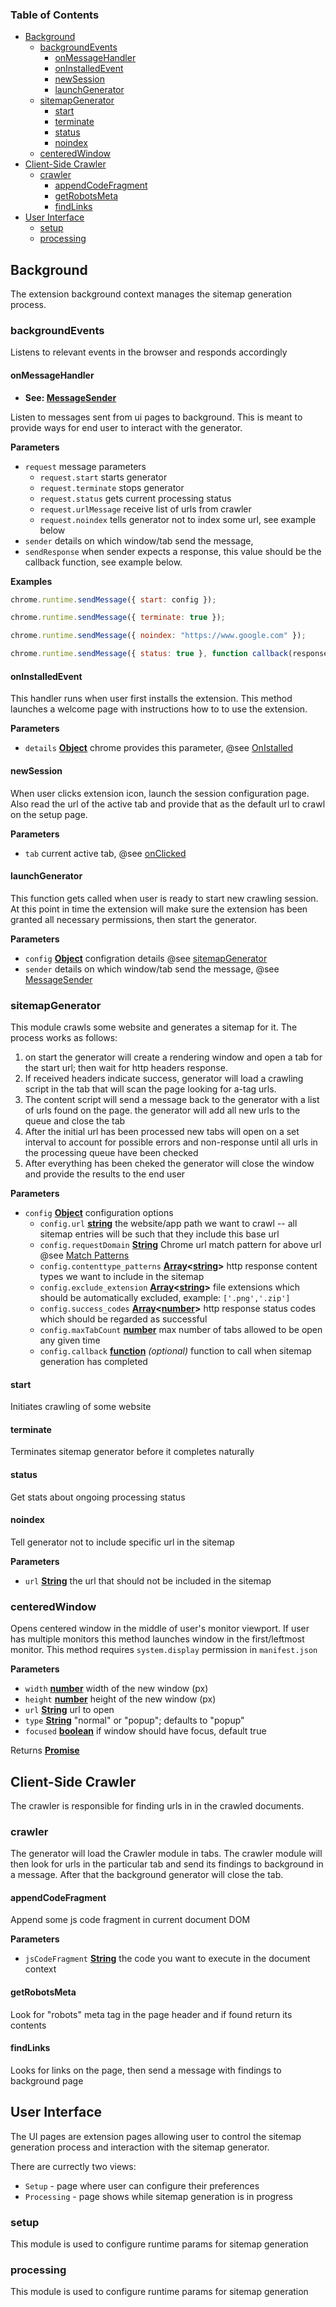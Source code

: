<!-- Generated by documentation.js. Update this documentation by updating the source code. -->

### Table of Contents

-   [Background](#background)
    -   [backgroundEvents](#backgroundevents)
        -   [onMessageHandler](#onmessagehandler)
        -   [onInstalledEvent](#oninstalledevent)
        -   [newSession](#newsession)
        -   [launchGenerator](#launchgenerator)
    -   [sitemapGenerator](#sitemapgenerator)
        -   [start](#start)
        -   [terminate](#terminate)
        -   [status](#status)
        -   [noindex](#noindex)
    -   [centeredWindow](#centeredwindow)
-   [Client-Side Crawler](#client-side-crawler)
    -   [crawler](#crawler)
        -   [appendCodeFragment](#appendcodefragment)
        -   [getRobotsMeta](#getrobotsmeta)
        -   [findLinks](#findlinks)
-   [User Interface](#user-interface)
    -   [setup](#setup)
    -   [processing](#processing)

## Background

The extension background context manages the sitemap generation process.


### backgroundEvents

Listens to relevant events in the browser and responds accordingly

#### onMessageHandler

-   **See: [MessageSender](https://developer.chrome.com/extensions/runtime#type-MessageSender)**

Listen to messages sent from ui pages to background. This is meant to
provide ways for end user to interact with the generator.

**Parameters**

-   `request`  message parameters
    -   `request.start`  starts generator
    -   `request.terminate`  stops generator
    -   `request.status`  gets current processing status
    -   `request.urlMessage`  receive list of urls from crawler
    -   `request.noindex`  tells generator not to index some url, see example below
-   `sender`  details on which window/tab send the message,
-   `sendResponse`  when sender expects a response, this value should be the callback function, see example below.

**Examples**

```javascript
chrome.runtime.sendMessage({ start: config });
```

```javascript
chrome.runtime.sendMessage({ terminate: true });
```

```javascript
chrome.runtime.sendMessage({ noindex: "https://www.google.com" });
```

```javascript
chrome.runtime.sendMessage({ status: true }, function callback(response) {});
```

#### onInstalledEvent

This handler runs when user first installs the extension.
This method launches a welcome page with instructions how to to use the extension.

**Parameters**

-   `details` **[Object](https://developer.mozilla.org/docs/Web/JavaScript/Reference/Global_Objects/Object)** chrome provides this parameter, @see [OnIstalled](https://developer.chrome.com/apps/runtime#event-onInstalled)

#### newSession

When user clicks extension icon, launch the session configuration page.
Also read the url of the active tab and provide that as the default url to crawl on the setup page.

**Parameters**

-   `tab`  current active tab, @see [onClicked](https://developer.chrome.com/extensions/browserAction#event-onClicked)

#### launchGenerator

This function gets called when user is ready to start new crawling session.
At this point in time the extension will make sure the extension has been granted all necessary
permissions, then start the generator.

**Parameters**

-   `config` **[Object](https://developer.mozilla.org/docs/Web/JavaScript/Reference/Global_Objects/Object)** configration details @see [sitemapGenerator](#sitemapgenerator)
-   `sender`  details on which window/tab send the message, @see [MessageSender](https://developer.chrome.com/extensions/runtime#type-MessageSender)

### sitemapGenerator

This module crawls some website and generates a sitemap for it. The process works as follows:

1.  on start the generator will create a rendering window and
    open a tab for the start url; then wait for http headers response.
2.  If received headers indicate success, generator will load a crawling script in the tab
    that will scan the page looking for a-tag urls.
3.  The content script will send a message back to the generator with a list of urls found on the page.
    the generator will add all new urls to the queue and close the tab
4.  After the initial url has been processed new tabs will open on a set interval to account for possible
    errors and non-response until all urls in the processing queue have been checked
5.  After everything has been cheked the generator will close the window and provide
    the results to the end user

**Parameters**

-   `config` **[Object](https://developer.mozilla.org/docs/Web/JavaScript/Reference/Global_Objects/Object)** configuration options
    -   `config.url` **[string](https://developer.mozilla.org/docs/Web/JavaScript/Reference/Global_Objects/String)** the website/app path we want to crawl -- all sitemap entries will be such that they include this base url
    -   `config.requestDomain` **[String](https://developer.mozilla.org/docs/Web/JavaScript/Reference/Global_Objects/String)** Chrome url match pattern for above url @see [Match Patterns](https://developer.chrome.com/apps/match_patterns)
    -   `config.contenttype_patterns` **[Array](https://developer.mozilla.org/docs/Web/JavaScript/Reference/Global_Objects/Array)&lt;[string](https://developer.mozilla.org/docs/Web/JavaScript/Reference/Global_Objects/String)>** http response content types we want to include in the sitemap
    -   `config.exclude_extension` **[Array](https://developer.mozilla.org/docs/Web/JavaScript/Reference/Global_Objects/Array)&lt;[string](https://developer.mozilla.org/docs/Web/JavaScript/Reference/Global_Objects/String)>** file extensions which should be automatically excluded, example: `['.png','.zip']`
    -   `config.success_codes` **[Array](https://developer.mozilla.org/docs/Web/JavaScript/Reference/Global_Objects/Array)&lt;[number](https://developer.mozilla.org/docs/Web/JavaScript/Reference/Global_Objects/Number)>** http response status codes which should be regarded as successful
    -   `config.maxTabCount` **[number](https://developer.mozilla.org/docs/Web/JavaScript/Reference/Global_Objects/Number)** max number of tabs allowed to be open any given time
    -   `config.callback` **[function](https://developer.mozilla.org/docs/Web/JavaScript/Reference/Statements/function)** _(optional)_ function to call when sitemap generation has completed

#### start

Initiates crawling of some website

#### terminate

Terminates sitemap generator before it completes naturally

#### status

Get stats about ongoing processing status

#### noindex

Tell generator not to include specific url in the sitemap

**Parameters**

-   `url` **[String](https://developer.mozilla.org/docs/Web/JavaScript/Reference/Global_Objects/String)** the url that should not be included in the sitemap

### centeredWindow

Opens centered window in the middle of user's monitor viewport.
If user has multiple monitors this method launches window in the first/leftmost monitor.
This method requires `system.display` permission in `manifest.json`

**Parameters**

-   `width` **[number](https://developer.mozilla.org/docs/Web/JavaScript/Reference/Global_Objects/Number)** width of the new window (px)
-   `height` **[number](https://developer.mozilla.org/docs/Web/JavaScript/Reference/Global_Objects/Number)** height of the new window (px)
-   `url` **[String](https://developer.mozilla.org/docs/Web/JavaScript/Reference/Global_Objects/String)** url to open
-   `type` **[String](https://developer.mozilla.org/docs/Web/JavaScript/Reference/Global_Objects/String)** "normal" or "popup"; defaults to "popup"
-   `focused` **[boolean](https://developer.mozilla.org/docs/Web/JavaScript/Reference/Global_Objects/Boolean)** if window should have focus, default true

Returns **[Promise](https://developer.mozilla.org/docs/Web/JavaScript/Reference/Global_Objects/Promise)** 

## Client-Side Crawler

The crawler is responsible for finding urls in in the crawled documents.


### crawler

The generator will load the Crawler module in tabs. The crawler module will then look for urls in the particular tab and send its findings to background in a message. After that the background generator will close the tab.

#### appendCodeFragment

Append some js code fragment in current document DOM

**Parameters**

-   `jsCodeFragment` **[String](https://developer.mozilla.org/docs/Web/JavaScript/Reference/Global_Objects/String)** the code you want to execute in the document context

#### getRobotsMeta

Look for "robots" meta tag in the page header and if found return its contents

#### findLinks

Looks for links on the page, then send a message with findings to background page

## User Interface

The UI pages are extension pages allowing user to control the sitemap generation process and interaction with the sitemap generator.

There are currectly two views: 

-   `Setup` - page where user can configure their preferences
-   `Processing` - page shows while sitemap generation is in progress


### setup

This module is used to configure runtime params for sitemap generation

### processing

This module is used to configure runtime params for sitemap generation
